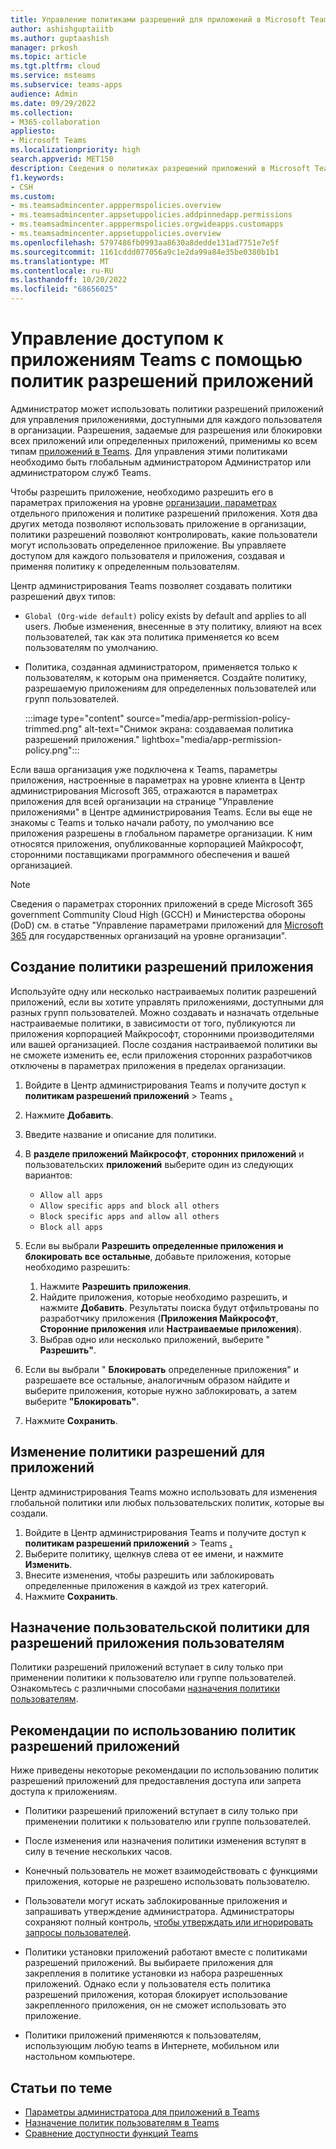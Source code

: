 ```yaml
---
title: Управление политиками разрешений для приложений в Microsoft Teams
author: ashishguptaiitb
ms.author: guptaashish
manager: prkosh
ms.topic: article
ms.tgt.pltfrm: cloud
ms.service: msteams
ms.subservice: teams-apps
audience: Admin
ms.date: 09/29/2022
ms.collection:
- M365-collaboration
appliesto:
- Microsoft Teams
ms.localizationpriority: high
search.appverid: MET150
description: Сведения о политиках разрешений приложений в Microsoft Teams и способах управления доступностью приложений для пользователей.
f1.keywords:
- CSH
ms.custom:
- ms.teamsadmincenter.apppermspolicies.overview
- ms.teamsadmincenter.appsetuppolicies.addpinnedapp.permissions
- ms.teamsadmincenter.apppermspolicies.orgwideapps.customapps
- ms.teamsadmincenter.appsetuppolicies.overview
ms.openlocfilehash: 5797486fb0993aa8630a8dedde131ad7751e7e5f
ms.sourcegitcommit: 1161cddd077056a9c1e2da99a84e35be0380b1b1
ms.translationtype: MT
ms.contentlocale: ru-RU
ms.lasthandoff: 10/20/2022
ms.locfileid: "68656025"
---
```

# <a name="manage-access-to-teams-apps-using-app-permission-policies"></a>Управление доступом к приложениям Teams с помощью политик разрешений приложений

Администратор может использовать политики разрешений приложений для управления приложениями, доступными для каждого пользователя в организации. Разрешения, задаемые для разрешения или блокировки всех приложений или определенных приложений, применимы ко всем типам [приложений в Teams](deploy-apps-microsoft-teams-landing-page.md). Для управления этими политиками необходимо быть глобальным администратором Администратор или администратором служб Teams.

Чтобы разрешить приложение, необходимо разрешить его в параметрах приложения на уровне [организации, параметрах](manage-apps.md#manage-org-wide-app-settings) отдельного приложения и политике разрешений приложения. [](manage-apps.md#allow-and-block-apps) Хотя два других метода позволяют использовать приложение в организации, политики разрешений позволяют контролировать, какие пользователи могут использовать определенное приложение. Вы управляете доступом для каждого пользователя и приложения, создавая и применяя политику к определенным пользователям.

Центр администрирования Teams позволяет создавать политики разрешений двух типов:

* `Global (Org-wide default)` policy exists by default and applies to all users. Любые изменения, внесенные в эту политику, влияют на всех пользователей, так как эта политика применяется ко всем пользователям по умолчанию.
* Политика, созданная администратором, применяется только к пользователям, к которым она применяется. Создайте политику, разрешаемую приложениям для определенных пользователей или групп пользователей.

   :::image type="content" source="media/app-permission-policy-trimmed.png" alt-text="Снимок экрана: создаваемая политика разрешений приложения." lightbox="media/app-permission-policy.png":::

Если ваша организация уже подключена к Teams, параметры приложения, настроенные в  параметрах на уровне клиента в Центр администрирования Microsoft 365, отражаются в параметрах приложения для всей организации на странице "Управление приложениями[](https://admin.teams.microsoft.com/policies/manage-apps)" в Центре администрирования Teams. Если вы еще не знакомы с Teams и только начали работу, по умолчанию все приложения разрешены в глобальном параметре организации. К ним относятся приложения, опубликованные корпорацией Майкрософт, сторонними поставщиками программного обеспечения и вашей организацией.

> [!NOTE]
> Сведения о параметрах сторонних приложений в среде Microsoft 365 government Community Cloud High (GCCH) и Министерства обороны (DoD) см. в статье "Управление параметрами приложений для [Microsoft 365](manage-apps.md#manage-org-wide-app-settings-for-microsoft-365-government) для государственных организаций на уровне организации".

## <a name="create-an-app-permission-policy"></a>Создание политики разрешений приложения

Используйте одну или несколько настраиваемых политик разрешений приложений, если вы хотите управлять приложениями, доступными для разных групп пользователей. Можно создавать и назначать отдельные настраиваемые политики, в зависимости от того, публикуются ли приложения корпорацией Майкрософт, сторонними производителями или вашей организацией. После создания настраиваемой политики вы не сможете изменить ее, если приложения сторонних разработчиков отключены в параметрах приложения в пределах организации.

1. Войдите в Центр администрирования Teams и получите доступ к **политикам разрешений приложений** >  Teams **[.](https://admin.teams.microsoft.com/policies/app-permission)**
1. Нажмите **Добавить**.
1. Введите название и описание для политики.
1. В **разделе приложений Майкрософт**, **сторонних приложений** и пользовательских **приложений** выберите один из следующих вариантов:

    * `Allow all apps`
    * `Allow specific apps and block all others`
    * `Block specific apps and allow all others`
    * `Block all apps`

1. Если вы выбрали **Разрешить определенные приложения и блокировать все остальные**, добавьте приложения, которые необходимо разрешить:

    1. Нажмите **Разрешить приложения**.
    1. Найдите приложения, которые необходимо разрешить, и нажмите **Добавить**. Результаты поиска будут отфильтрованы по разработчику приложения (**Приложения Майкрософт**, **Сторонние приложения** или **Настраиваемые приложения**).
    1. Выбрав одно или несколько приложений, выберите " **Разрешить"**.

1. Если вы выбрали " **Блокировать** определенные приложения" и разрешаете все остальные, аналогичным образом найдите и выберите приложения, которые нужно заблокировать, а затем выберите **"Блокировать"**.

1. Нажмите **Сохранить**.

## <a name="edit-an-app-permission-policy"></a>Изменение политики разрешений для приложений

Центр администрирования Teams можно использовать для изменения глобальной политики или любых пользовательских политик, которые вы создали.

1. Войдите в Центр администрирования Teams и получите доступ к **политикам разрешений приложений** >  Teams **[.](https://admin.teams.microsoft.com/policies/app-permission)**
1. Выберите политику, щелкнув слева от ее имени, и нажмите **Изменить**.
1. Внесите изменения, чтобы разрешить или заблокировать определенные приложения в каждой из трех категорий.
1. Нажмите **Сохранить**.

## <a name="assign-a-custom-policy-for-app-permissions-to-users"></a>Назначение пользовательской политики для разрешений приложения пользователям

Политики разрешений приложений вступает в силу только при применении политики к пользователю или группе пользователей. Ознакомьтесь с различными способами [назначения политики пользователям](policy-assignment-overview.md#ways-to-assign-policies).

## <a name="considerations-when-using-app-permission-policies"></a>Рекомендации по использованию политик разрешений приложений

Ниже приведены некоторые рекомендации по использованию политик разрешений приложений для предоставления доступа или запрета доступа к приложениям.

* Политики разрешений приложений вступает в силу только при применении политики к пользователю или группе пользователей.

* После изменения или назначения политики изменения вступят в силу в течение нескольких часов.

* Конечный пользователь не может взаимодействовать с функциями приложения, которые не разрешено использовать пользователю.

* Пользователи могут искать заблокированные приложения и запрашивать утверждение администратора. Администраторы сохраняют полный контроль, [чтобы утверждать или игнорировать запросы пользователей](user-requests-approve-apps.md).

* Политики установки приложений работают вместе с политиками разрешений приложений. Вы выбираете приложения для закрепления в политике установки из набора разрешенных приложений. Однако если у пользователя есть политика разрешений приложения, которая блокирует использование закрепленного приложения, он не сможет использовать это приложение.

* Политики приложений применяются к пользователям, использующим любую teams в Интернете, мобильном или настольном компьютере.

## <a name="related-articles"></a>Статьи по теме

* [Параметры администратора для приложений в Teams](admin-settings.md)
* [Назначение политик пользователям в Teams](policy-assignment-overview.md)
* [Сравнение доступности функций Teams](/office365/servicedescriptions/teams-service-description#feature-availability)
